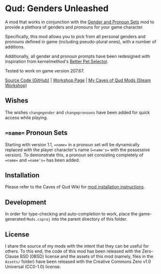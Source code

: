 # Qud: Genders Unleashed

A mod that works in conjunction with the [Gender and Pronoun Sets](https://steamcommunity.com/sharedfiles/filedetails/?id=1735379738) mod to provide a plethora of genders and pronouns for your game character.

Specifically, this mod allows you to pick from all personal genders and pronouns defined in game (including pseudo-plural ones), with a number of additions.

Additionally, all gender and pronoun prompts have been redesigned with inspiration from kernelmethod's [Better Pet Selector](https://steamcommunity.com/sharedfiles/filedetails/?id=3006503292).

Tested to work on game version 207.67.

[Source Code (GitHub)](https://github.com/librarianmage/QudGendersUnleashed) \| [Workshop Page](https://steamcommunity.com/sharedfiles/filedetails/?id=2815078000) \| [My Caves of Qud Mods (Steam Workshop)](https://steamcommunity.com/profiles/76561198836298826/myworkshopfiles/?appid=333640)

## Wishes

The wishes `changegender` and `changepronouns` have been added for quick access while playing.

## `=name=` Pronoun Sets

Starting with version 1.1, `=name=` in a pronoun set will be dynamically replaced with the player character's name (`=name's=` with the possessive version). To demonstrate this, a pronoun set consisting completely of `=name=` and `=name's=` has been added.

## Installation

Please refer to the Caves of Qud Wiki for [mod installation instructions](https://wiki.cavesofqud.com/wiki/Modding:Installing_a_mod).

## Development

In order for type-checking and auto-completion to work, place the game-generated `Mods.csproj` into the parent directory of this folder.

## License

I share the source of my mods with the intent that they can be useful for others. To this end, the code of this mod has been released with the Zero-Clause BSD (0BSD) license and the assets of this mod (namely, files in the `Assets/` folder) have been released with the Creative Commons Zero v1.0 Universal (CC0-1.0) license.
